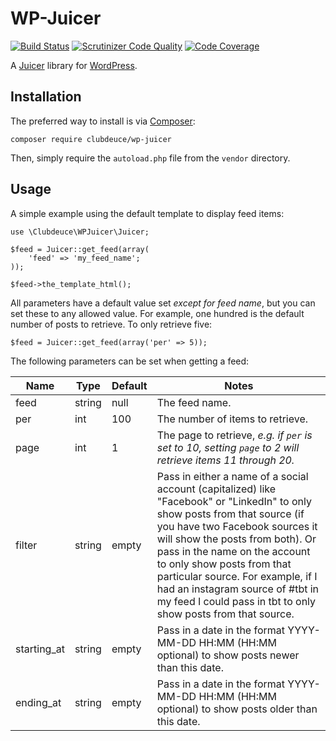 # WP-Juicer

[![Build Status](https://travis-ci.org/clubdeuce/wp-juicer.svg?branch=master)](https://travis-ci.org/clubdeuce/wp-juicer)
[![Scrutinizer Code Quality](https://scrutinizer-ci.com/g/clubdeuce/wp-juicer/badges/quality-score.png?b=master)](https://scrutinizer-ci.com/g/clubdeuce/wp-juicer/?branch=master)
[![Code Coverage](https://scrutinizer-ci.com/g/clubdeuce/wp-juicer/badges/coverage.png?b=master)](https://scrutinizer-ci.com/g/clubdeuce/wp-juicer/?branch=master)

A [Juicer](https://juicer.io) library for [WordPress](https://wordpress.org).

## Installation

The preferred way to install is via [Composer](https://getcomposer.org):

```
composer require clubdeuce/wp-juicer
```

Then, simply require the `autoload.php` file from the `vendor` directory.

## Usage

A simple example using the default template to display feed items:

```
use \Clubdeuce\WPJuicer\Juicer;

$feed = Juicer::get_feed(array(
    'feed' => 'my_feed_name';
));

$feed->the_template_html();
```

All parameters have a default value set _*except for feed name*_, but
you can set these to any allowed value. For example, one hundred is the 
default number of posts to retrieve. To only retrieve five:

```
$feed = Juicer::get_feed(array('per' => 5));
```

The following parameters can be set when getting a feed:

|Name|Type|Default|Notes|
|---|---|---|----|
|feed|string|null|The feed name.|
|per|int|100|The number of items to retrieve.|
|page|int|1|The page to retrieve, *e.g. if `per` is set to 10, setting `page` to 2 will retrieve items 11 through 20.*|
|filter|string|empty|Pass in either a name of a social account (capitalized) like "Facebook" or "LinkedIn" to only show posts from that source (if you have two Facebook sources it will show the posts from both). Or pass in the name on the account to only show posts from that particular source. For example, if I had an instagram source of #tbt in my feed I could pass in tbt to only show posts from that source.|
|starting_at|string|empty|Pass in a date in the format YYYY-MM-DD HH:MM (HH:MM optional) to show posts newer than this date.|
|ending_at|string|empty|Pass in a date in the format YYYY-MM-DD HH:MM (HH:MM optional) to show posts older than this date.|

